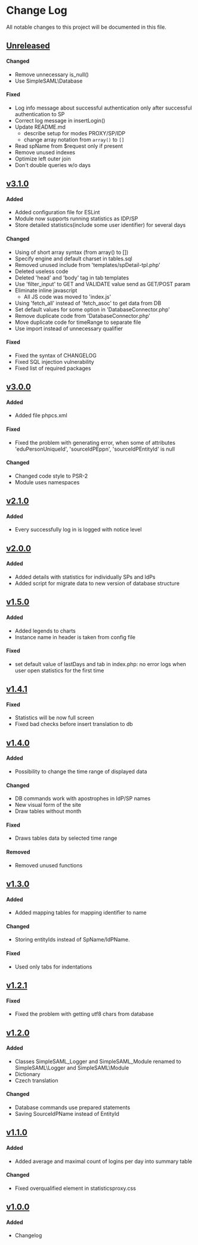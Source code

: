 # Change Log
All notable changes to this project will be documented in this file.

## [Unreleased]
#### Changed
- Remove unnecessary is_null()
- Use SimpleSAML\Database

#### Fixed
- Log info message about successful authentication only after successful authentication to SP
- Correct log message in insertLogin()
- Update README.md
    - describe setup for modes PROXY/SP/IDP
    - change array notation from `array()` to `[]`
- Read spName from $request only if present
- Remove unused indexes
- Optimize left outer join
- Don't double queries w/o days

## [v3.1.0]
#### Added
- Added configuration file for ESLint
- Module now supports running statistics as IDP/SP
- Store detailed statistics(include some user identifier) for several days 

#### Changed
- Using of short array syntax (from array() to [])
- Specify engine and default charset in tables.sql
- Removed unused include from 'templates/spDetail-tpl.php'
- Deleted useless code
- Deleted 'head' and 'body' tag in tab templates
- Use 'filter_input' to GET and VALIDATE value send as GET/POST param
- Eliminate inline javascript
    - All JS code was moved to 'index.js'
- Using 'fetch_all' instead of 'fetch_asoc' to get data from DB
- Set default values for some option in 'DatabaseConnector.php'
- Remove duplicate code from 'DatabaseConnector.php'
- Move duplicate code for timeRange to separate file
- Use import instead of unnecessary qualifier

#### Fixed
- Fixed the syntax of CHANGELOG
- Fixed SQL injection vulnerability
- Fixed list of required packages

## [v3.0.0]
#### Added
- Added file phpcs.xml

#### Fixed
- Fixed the problem with generating error, when some of attributes 'eduPersonUniqueId', 'sourceIdPEppn', 'sourceIdPEntityId' is null 

#### Changed
- Changed code style to PSR-2
- Module uses namespaces

## [v2.1.0]
#### Added
- Every successfully log in is logged with notice level 

## [v2.0.0]
#### Added
- Added details with statistics for individually SPs and IdPs
- Added script for migrate data to new version of database structure

## [v1.5.0]
#### Added
- Added legends to charts
- Instance name in header is taken from config file

#### Fixed
- set default value of lastDays and tab in index.php: no error logs when user open statistics for the first time

## [v1.4.1]
#### Fixed
- Statistics will be now full screen
- Fixed bad checks before insert translation to db

## [v1.4.0]
#### Added
- Possibility to change the time range of displayed data

#### Changed
- DB commands work with apostrophes in IdP/SP names
- New visual form of the site
- Draw tables without month

#### Fixed
- Draws tables data by selected time range

#### Removed
- Removed unused functions

## [v1.3.0]
#### Added
- Added mapping tables for mapping identifier to name

#### Changed
- Storing entityIds instead of SpName/IdPName. 

#### Fixed
- Used only tabs for indentations

## [v1.2.1]
#### Fixed
- Fixed the problem with getting utf8 chars from database

## [v1.2.0]
#### Added
- Classes SimpleSAML_Logger and SimpleSAML_Module renamed to SimpleSAML\Logger and SimpleSAML\Module
- Dictionary
- Czech translation

#### Changed
- Database commands use prepared statements
- Saving SourceIdPName instead of EntityId

## [v1.1.0]
#### Added
- Added average and maximal count of logins per day into summary table

#### Changed
- Fixed overqualified element in statisticsproxy.css

## [v1.0.0]
#### Added
- Changelog

[Unreleased]: https://github.com/CESNET/proxystatistics-simplesamlphp-module/tree/master
[v3.1.0]: https://github.com/CESNET/proxystatistics-simplesamlphp-module/tree/v3.1.0
[v3.0.0]: https://github.com/CESNET/proxystatistics-simplesamlphp-module/tree/v3.0.0
[v2.1.0]: https://github.com/CESNET/proxystatistics-simplesamlphp-module/tree/v2.1.0
[v2.0.0]: https://github.com/CESNET/proxystatistics-simplesamlphp-module/tree/v2.0.0
[v1.5.0]: https://github.com/CESNET/proxystatistics-simplesamlphp-module/tree/v1.5.0
[v1.4.1]: https://github.com/CESNET/proxystatistics-simplesamlphp-module/tree/v1.4.1
[v1.4.0]: https://github.com/CESNET/proxystatistics-simplesamlphp-module/tree/v1.4.0
[v1.3.0]: https://github.com/CESNET/proxystatistics-simplesamlphp-module/tree/v1.3.0
[v1.2.1]: https://github.com/CESNET/proxystatistics-simplesamlphp-module/tree/v1.2.1
[v1.2.0]: https://github.com/CESNET/proxystatistics-simplesamlphp-module/tree/v1.2.0
[v1.1.0]: https://github.com/CESNET/proxystatistics-simplesamlphp-module/tree/v1.1.0
[v1.0.0]: https://github.com/CESNET/proxystatistics-simplesamlphp-module/tree/v1.0.0
